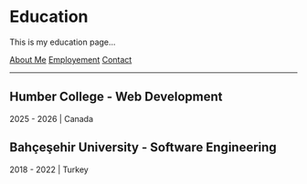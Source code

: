 # Education

This is my education page...

[About Me](index)
[Employement](employment)
[Contact](contact)

---

## Humber College - Web Development
2025 - 2026 | Canada

## Bahçeşehir University - Software Engineering
2018 - 2022 | Turkey
